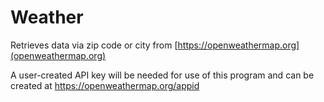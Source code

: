 # Weather
Retrieves data via zip code or city from [https://openweathermap.org](openweathermap.org)

A user-created API key will be needed for use of this program and can be created at https://openweathermap.org/appid
